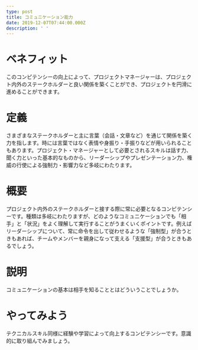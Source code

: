 ```yaml
---
type: post
title: コミュニケーション能力
date: 2019-12-07T07:44:00.000Z
description: ' '
---
```

# ベネフィット

このコンピテンシーの向上によって、プロジェクトマネージャーは、プロジェクト内外のステークホルダーと良い関係を築くことができ、プロジェクトを円滑に進めることができます。

# 定義

さまざまなステークホルダーと主に言葉（会話・文章など）を通じて関係を築く力を指します。時には言葉ではなく表情や身振り・手振りなどが用いられることもあります。プロジェクト・マネージャーとして必要とされるスキルは話す力、聞く力といった基本的なものから、リーダーシップやプレゼンテーション力、権威の行使による強制力・影響力など多岐にわたります。

# 概要

プロジェクト内外のステークホルダーと接する際に常に必要となるコンピテンシーです。種類は多岐にわたりますが、どのようなコミュニケーションでも「相手」と「状況」をよく理解して実行することがうまくいくポイントです。例えばリーダーシップについて、常に命令を出して従わせるような「強制型」が合うときもあれば、チームやメンバーを親身になって支える「支援型」が合うときもあるでしょう。

# 説明

コミュニケーションの基本は相手を知ることとはどういうことでしょうか。



# やってみよう

テクニカルスキル同様に経験や学習によって向上するコンピテンシーです。意識的に取り組んでみましょう。
